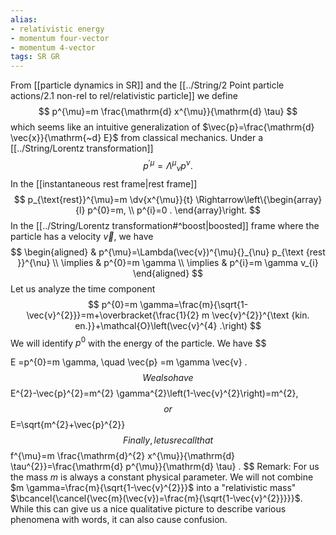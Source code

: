 ```yaml
---
alias: 
- relativistic energy
- momentum four-vector
- momentum 4-vector
tags: SR GR
---
```


From [[particle dynamics in SR]] and the [[../String/2 Point particle actions/2.1 non-rel to rel/relativistic particle]] we define
$$
p^{\mu}=m \frac{\mathrm{d} x^{\mu}}{\mathrm{d} \tau}
$$
which seems like an intuitive generalization of $\vec{p}=\frac{\mathrm{d} \vec{x}}{\mathrm{~d} E}$ from classical mechanics. Under a [[../String/Lorentz transformation]]
$$
p^{\prime \mu}=\Lambda^{\mu}{}_{\nu} p^{\nu} .
$$
In the [[instantaneous rest frame|rest frame]]
$$
p_{\text{rest}}^{\mu}=m \dv{x^{\mu}}{t} \Rightarrow\left\{\begin{array}{l}
p^{0}=m, \\
p^{i}=0 .
\end{array}\right.
$$
In the [[../String/Lorentz transformation#^boost|boosted]] frame where the particle has a velocity $\vec{v}$, we have
$$
\begin{aligned}
& p^{\mu}=\Lambda(\vec{v})^{\mu}{}_{\nu} p_{\text {rest }}^{\nu} \\
\implies & p^{0}=m \gamma \\
\implies & p^{i}=m \gamma v_{i}
\end{aligned}
$$
Let us analyze the time component
$$
p^{0}=m \gamma=\frac{m}{\sqrt{1-\vec{v}^{2}}}=m+\overbracket{\frac{1}{2} m \vec{v}^{2}}^{\text {kin. en.}}+\mathcal{O}\left(\vec{v}^{4} .\right)
$$
We will identify $p^{0}$ with the energy of the particle. We have
$$

E =p^{0}=m \gamma, 
\quad \vec{p} =m \gamma \vec{v} .
$$
We also have
$$
E^{2}-\vec{p}^{2}=m^{2} \gamma^{2}\left(1-\vec{v}^{2}\right)=m^{2},
$$
or
$$
E=\sqrt{m^{2}+\vec{p}^{2}}
$$
Finally, let us recall that
$$
f^{\mu}=m \frac{\mathrm{d}^{2} x^{\mu}}{\mathrm{d} \tau^{2}}=\frac{\mathrm{d} p^{\mu}}{\mathrm{d} \tau} .
$$
Remark: For us the mass $m$  is always a constant physical parameter. We will not combine $m \gamma=\frac{m}{\sqrt{1-\vec{v}^{2}}}$ into a "relativistic mass" $\bcancel{\cancel{\vec{m}(\vec{v})=\frac{m}{\sqrt{1-\vec{v}^{2}}}}}$. While this can give us a nice qualitative picture to describe various phenomena with words, it can also cause confusion.